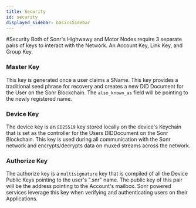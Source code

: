 ```yaml
---
title: Security
id: security
displayed_sidebar: basicsSidebar
---
```

#Security
Both of Sonr's Highwawy and Motor Nodes require 3 separate pairs of keys to interact with the Network. An Account Key, Link Key, and Group Key.

### Master Key

This key is generated once a user claims a SName. This key provides a traditional seed phrase for recovery and creates a new DID Document for the User on the Sonr Blockchain. The `also_known_as` field will be pointing to the newly registered name.

### Device Key

The device key is an `ED25519` key stored locally on the device's Keychain that is set as the controller for the Users DIDDocument on the Sonr Blockchain. This key is used during all communication with the Sonr network and encrypts/decrypts data on muxed streams across the network.

### Authorize Key

The authorize key is a `multisignature` key that is compiled of all the Device Public Keys pointing to the user's ".snr" name. The public key of this pair will be the address pointing to the Account's mailbox. Sonr powered services leverage this key when verifying and authenticating users on their Applications.
